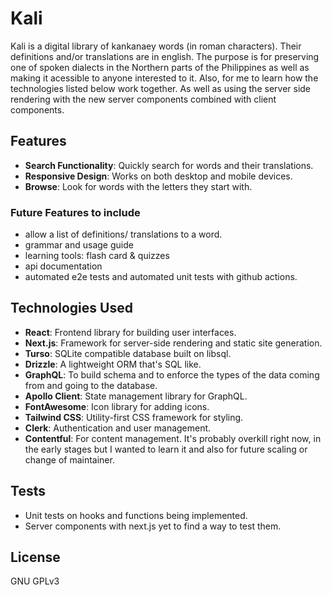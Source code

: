 # Kali

Kali is a digital library of kankanaey words (in roman characters). Their definitions and/or translations are in english.
The purpose is for preserving one of spoken dialects in the Northern parts of the Philippines as well as making it acessible to anyone interested to it.
Also, for me to learn how the technologies listed below work together. As well as  using the server side rendering with the new server components combined with client components.

## Features

- **Search Functionality**: Quickly search for words and their translations.
- **Responsive Design**: Works on both desktop and mobile devices.
- **Browse**: Look for words with the letters they start with.

### Future Features to include

- allow a list of definitions/ translations to a word.
- grammar and usage guide
- learning tools: flash card & quizzes
- api documentation
- automated e2e tests and automated unit tests with github actions.

## Technologies Used

- **React**: Frontend library for building user interfaces.
- **Next.js**: Framework for server-side rendering and static site generation.
- **Turso**: SQLite compatible database built on libsql.
- **Drizzle**: A lightweight ORM that's SQL like. 
- **GraphQL**: To build schema and to enforce the types of the data coming from and going to the database.
- **Apollo Client**: State management library for GraphQL.
- **FontAwesome**: Icon library for adding icons.
- **Tailwind CSS**: Utility-first CSS framework for styling.
- **Clerk**: Authentication and user management.
- **Contentful**: For content management. It's probably overkill right now, in the early stages but I wanted to learn it and also for future scaling or change of maintainer.


## Tests

- Unit tests on hooks and functions being implemented.
- Server components with next.js yet to find a way to test them.

## License

GNU GPLv3

